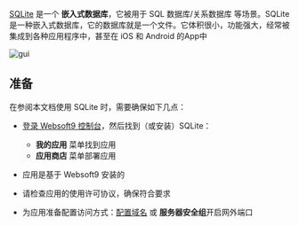 [SQLite](https://www.sqlite.org/) 是一个 **嵌入式数据库**，它被用于 SQL 数据库/关系数据库  等场景。SQLite是一种嵌入式数据库，它的数据库就是一个文件。它体积很小，功能强大，经常被集成到各种应用程序中，甚至在 iOS 和 Android 的App中


![gui](https://libs.websoft9.com/Websoft9/DocsPicture/zh/sqlite/sqlite-gui-websoft9.png)


## 准备

在参阅本文档使用 SQLite 时，需要确保如下几点：

- [登录 Websoft9 控制台](./login-console)，然后找到（或安装）SQLite：
  - **我的应用** 菜单找到应用 
  - **应用商店** 菜单部署应用

- 应用是基于 Websoft9 安装的

- 请检查应用的使用许可协议，确保符合要求


- 为应用准备配置访问方式：[配置域名](./domain-set) 或 **服务器安全组**开启网外端口